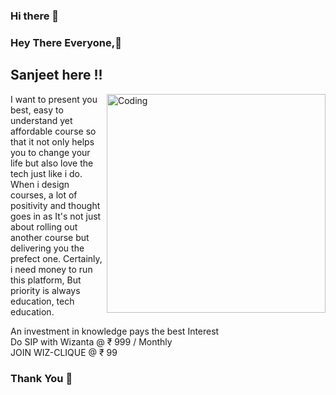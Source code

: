 ### Hi there 👋

### Hey There Everyone,👋
## Sanjeet here !!
<img align="right" alt="Coding" width="350" src="https://media2.giphy.com/media/l378c04F2fjeZ7vH2/giphy.gif?cid=790b7611a2fb3de2156eddeea778a089c8659b78b79cd629&rid=giphy.gif&ct=g">

I want to present you best, easy to understand yet affordable course so that it not only helps you to change your life but also love the tech just like i do. When i design courses, a lot of positivity and thought goes in as It's not just about rolling out another course but delivering you the prefect one. Certainly, i need money to run this platform, But priority is always education, tech education. 

An investment in knowledge pays the best Interest </br>
Do SIP with Wizanta  @  ₹ 999 / Monthly </br>
JOIN WIZ-CLIQUE @ ₹ 99 </br>

### Thank You 🙂
